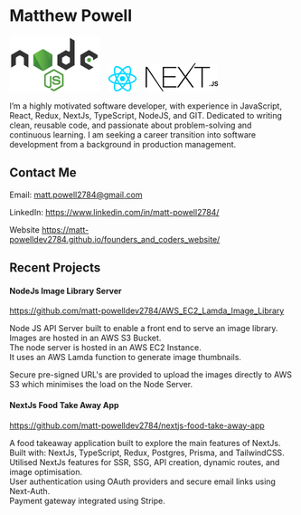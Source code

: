 # Matthew Powell

<img src="./nodejs_icon.png"/>&nbsp;&nbsp;&nbsp;&nbsp;<img src="./react_icon.png"/>&nbsp;&nbsp;&nbsp;&nbsp;<img
src="./next-icon.png"/>&nbsp;&nbsp;&nbsp;&nbsp;

I’m a highly motivated software developer, with experience in JavaScript, React,
Redux, NextJs, TypeScript, NodeJS, and GIT. Dedicated to writing clean, reusable
code, and passionate about problem-solving and continuous learning. I am seeking
a career transition into software development from a background in production
management.

## Contact Me

Email: <a href="mailto:matt.powell2784@gmail.com">matt.powell2784@gmail.com </a>

LinkedIn:
<a href="https://www.linkedin.com/in/matt-powell2784/">https://www.linkedin.com/in/matt-powell2784/</a>

Website
<a href="https://matt-powelldev2784.github.io/founders_and_coders_website/">https://matt-powelldev2784.github.io/founders_and_coders_website/</a>

## Recent Projects

#### NodeJs Image Library Server

<a href="https://github.com/matt-powelldev2784/AWS_EC2_Lamda_Image_Library">https://github.com/matt-powelldev2784/AWS_EC2_Lamda_Image_Library</a>

Node JS API Server built to enable a front end to serve an image library.  
Images are hosted in an AWS S3 Bucket.  
The node server is hosted in an AWS EC2 Instance.  
It uses an AWS Lamda function to generate image thumbnails.

Secure pre-signed URL's are provided to upload the images directly to AWS S3
which minimises the load on the Node Server.

#### NextJs Food Take Away App

<a href="https://github.com/matt-powelldev2784/nextjs-food-take-away-app">https://github.com/matt-powelldev2784/nextjs-food-take-away-app</a>

A food takeaway application built to explore the main features of NextJs.  
Built with: NextJs, TypeScript, Redux, Postgres, Prisma, and TailwindCSS.
Utilised NextJs features for SSR, SSG, API creation, dynamic routes, and image
optimisation.  
User authentication using OAuth providers and secure email links using
Next-Auth.  
Payment gateway integrated using Stripe.
